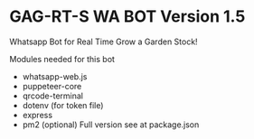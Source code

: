 # GAG-RT-S WA BOT Version 1.5
Whatsapp Bot for Real Time Grow a Garden Stock!

Modules needed for this bot
- whatsapp-web.js
- puppeteer-core
- qrcode-terminal
- dotenv (for token file)
- express
- pm2 (optional)
Full version see at package.json
